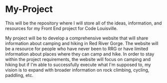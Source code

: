 # My-Project
This will be the repository where I will store all of the ideas, information, and resources for my Front End project for Code Louisville.

My project will be to develop a comprehensive website that will share information about camping and hiking in Red River Gorge. The website will be a resource for people who have never been to RRG or have limited information about places where they can camp and hike. In order to stay within the project requirements, the website will focus on camping and hiking but if I'm able to successfully execute what I'm supposed to, my vision is to expand with broader information on rock climbing, cycling, paddling, etc.
